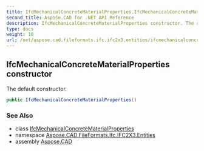 ```yaml
---
title: IfcMechanicalConcreteMaterialProperties.IfcMechanicalConcreteMaterialProperties
second_title: Aspose.CAD for .NET API Reference
description: IfcMechanicalConcreteMaterialProperties constructor. The default constructor
type: docs
weight: 10
url: /net/aspose.cad.fileformats.ifc.ifc2x3.entities/ifcmechanicalconcretematerialproperties/ifcmechanicalconcretematerialproperties/
---
```

## IfcMechanicalConcreteMaterialProperties constructor

The default constructor.

```csharp
public IfcMechanicalConcreteMaterialProperties()
```

### See Also

* class [IfcMechanicalConcreteMaterialProperties](../)
* namespace [Aspose.CAD.FileFormats.Ifc.IFC2X3.Entities](../../ifcmechanicalconcretematerialproperties/)
* assembly [Aspose.CAD](../../../)


